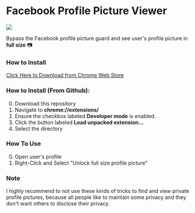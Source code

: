 # Facebook Profile Picture Viewer

![](https://i.imgur.com/oysTQEP.png)

Bypass the Facebook profile picture guard and see user's profile picture in __full size__ 📷

### How to Install
[Click Here to Download from Chrome Web Store](https://chrome.google.com/webstore/detail/facebook-profile-picture/olhdholihhioakdjhfhligfehfjjfeoc?hl=fr&authuser=0)


### How to Install (From Github):

0. Download this repository
1. Navigate to **chrome://extensions/** 
2. Ensure the checkbox labeled **Developer mode** is enabled. 
3. Click the button labeled **Load unpacked extension...**
4. Select the directory 

### How To Use

0. Open user's profile
1. Right-Click and Select "Unlock full size profile picture"

### Note

I highly recommend to not use these kinds of tricks to find and view private profile pictures, because all people like to maintain some privacy and they don't want others to disclose their privacy.
